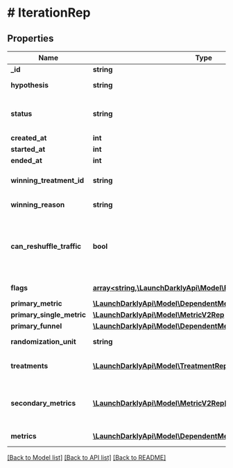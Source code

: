 # # IterationRep

## Properties

Name | Type | Description | Notes
------------ | ------------- | ------------- | -------------
**_id** | **string** | The iteration ID | [optional]
**hypothesis** | **string** | The expected outcome of this experiment |
**status** | **string** | The status of the iteration: &lt;code&gt;not_started&lt;/code&gt;, &lt;code&gt;running&lt;/code&gt;, &lt;code&gt;stopped&lt;/code&gt; |
**created_at** | **int** |  |
**started_at** | **int** |  | [optional]
**ended_at** | **int** |  | [optional]
**winning_treatment_id** | **string** | The ID of the treatment chosen when the experiment stopped | [optional]
**winning_reason** | **string** | The reason you stopped the experiment | [optional]
**can_reshuffle_traffic** | **bool** | Whether the experiment may reassign traffic to different variations when the experiment audience changes (true) or must keep all traffic assigned to its initial variation (false). | [optional]
**flags** | [**array<string,\LaunchDarklyApi\Model\FlagRep>**](FlagRep.md) | Details on the flag used in this experiment | [optional]
**primary_metric** | [**\LaunchDarklyApi\Model\DependentMetricOrMetricGroupRep**](DependentMetricOrMetricGroupRep.md) |  | [optional]
**primary_single_metric** | [**\LaunchDarklyApi\Model\MetricV2Rep**](MetricV2Rep.md) |  | [optional]
**primary_funnel** | [**\LaunchDarklyApi\Model\DependentMetricGroupRepWithMetrics**](DependentMetricGroupRepWithMetrics.md) |  | [optional]
**randomization_unit** | **string** | The unit of randomization for this iteration | [optional]
**treatments** | [**\LaunchDarklyApi\Model\TreatmentRep[]**](TreatmentRep.md) | Details on the variations you are testing in the experiment | [optional]
**secondary_metrics** | [**\LaunchDarklyApi\Model\MetricV2Rep[]**](MetricV2Rep.md) | Deprecated, use &lt;code&gt;metrics&lt;/code&gt; instead. Details on the secondary metrics for this experiment. | [optional]
**metrics** | [**\LaunchDarklyApi\Model\DependentMetricOrMetricGroupRep[]**](DependentMetricOrMetricGroupRep.md) | Details on the metrics for this experiment | [optional]

[[Back to Model list]](../../README.md#models) [[Back to API list]](../../README.md#endpoints) [[Back to README]](../../README.md)
